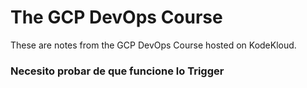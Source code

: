 # The GCP DevOps Course
These are notes from the GCP DevOps Course hosted on KodeKloud.
### Necesito probar de que funcione lo Trigger
